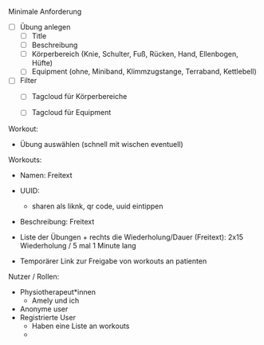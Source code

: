 Minimale Anforderung

- [ ] Übung anlegen
    - [ ] Title
    - [ ] Beschreibung
    - [ ] Körperbereich (Knie, Schulter, Fuß, Rücken, Hand, Ellenbogen, Hüfte)
    - [ ] Equipment (ohne, Miniband, Klimmzugstange, Terraband, Kettlebell)
- [ ] Filter
    - [ ] Tagcloud für Körperbereiche
    - [ ] Tagcloud für Equipment
    
    
Workout:

- Übung auswählen (schnell mit wischen eventuell)

Workouts:
- Namen: Freitext
- UUID:
    - sharen als liknk, qr code, uuid eintippen
- Beschreibung: Freitext 
- Liste der Übungen + rechts die Wiederholung/Dauer (Freitext): 2x15 Wiederholung / 5 mal 1 Minute lang
    

- Temporärer Link zur Freigabe von workouts an patienten
    
Nutzer / Rollen:

- Physiotherapeut*innen
    - Amely und ich
- Anonyme user
- Registrierte User
    - Haben eine Liste an workouts
    -